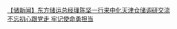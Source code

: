   
[【储新闻】东方储运总经理陈坚一行来中化天津仓储调研交流](http://www.dianyue.me/archives/009/cbnttdl8cih2mzct/)  
[不忘初心跟党走  牢记使命勇担当](http://www.dianyue.me/archives/851/o2qebcp8yawd72n4/)
